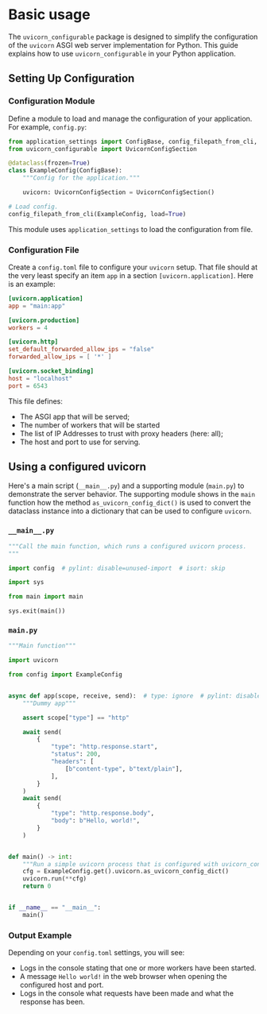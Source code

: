# Basic usage #

The `uvicorn_configurable` package is designed to simplify the configuration of the `uvicorn` ASGI web server
implementation for Python. This guide explains how to use `uvicorn_configurable` in your Python application.

## Setting Up Configuration

### Configuration Module

Define a module to load and manage the configuration of your application. For example, `config.py`:

```python
from application_settings import ConfigBase, config_filepath_from_cli, dataclass
from uvicorn_configurable import UvicornConfigSection

@dataclass(frozen=True)
class ExampleConfig(ConfigBase):
    """Config for the application."""

    uvicorn: UvicornConfigSection = UvicornConfigSection()

# Load config.
config_filepath_from_cli(ExampleConfig, load=True)
```

This module uses `application_settings` to load the configuration from file.

### Configuration File

Create a `config.toml` file to configure your `uvicorn` setup. That file should at the very least specify an item `app`
in a section `[uvicorn.application]`. Here is an example:

```toml
[uvicorn.application]
app = "main:app"

[uvicorn.production]
workers = 4

[uvicorn.http]
set_default_forwarded_allow_ips = "false"
forwarded_allow_ips = [ '*' ]

[uvicorn.socket_binding]
host = "localhost"
port = 6543
```

This file defines:

- The ASGI app that will be served;
- The number of workers that will be started
- The list of IP Addresses to trust with proxy headers (here: all);
- The host and port to use for serving.

## Using a configured uvicorn

Here's a main script (`__main__.py`) and a supporting module (`main.py`) to demonstrate the server behavior. The
supporting module shows in the `main` function how the method `as_uvicorn_config_dict()` is used to convert the
dataclass instance into a dictionary that can be used to configure `uvicorn`.

### `__main__.py`

```python
"""Call the main function, which runs a configured uvicorn process.
"""

import config  # pylint: disable=unused-import  # isort: skip

import sys

from main import main

sys.exit(main())
```

### `main.py`

```python
"""Main function"""

import uvicorn

from config import ExampleConfig


async def app(scope, receive, send):  # type: ignore  # pylint: disable=unused-argument
    """Dummy app"""

    assert scope["type"] == "http"

    await send(
        {
            "type": "http.response.start",
            "status": 200,
            "headers": [
                [b"content-type", b"text/plain"],
            ],
        }
    )
    await send(
        {
            "type": "http.response.body",
            "body": b"Hello, world!",
        }
    )


def main() -> int:
    """Run a simple uvicorn process that is configured with uvicorn_configurable"""
    cfg = ExampleConfig.get().uvicorn.as_uvicorn_config_dict()
    uvicorn.run(**cfg)
    return 0


if __name__ == "__main__":
    main()
```

### Output Example

Depending on your `config.toml` settings, you will see:

- Logs in the console stating that one or more workers have been started.
- A message `Hello world!` in the web browser when opening the configured host and port.
- Logs in the console what requests have been made and what the response has been.
